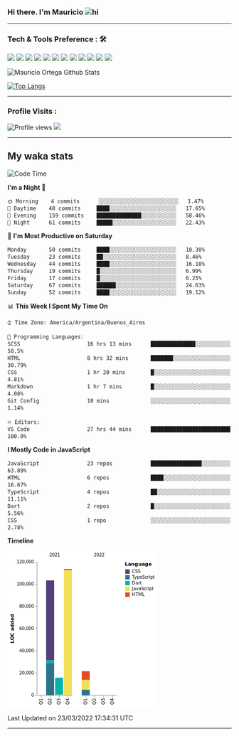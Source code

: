 ### Hi there. I'm Mauricio <img src="https://user-images.githubusercontent.com/1303154/88677602-1635ba80-d120-11ea-84d8-d263ba5fc3c0.gif" width="28px" alt="hi">


<!--
**Nekzus/Nekzus** is a ✨ _special_ ✨ repository because its `README.md` (this file) appears on your GitHub profile.

Here are some ideas to get you started:

- 🔭 I’m currently working on ...
- 🌱 I’m currently learning ...
- 👯 I’m looking to collaborate on ...
- 🤔 I’m looking for help with ...
- 💬 Ask me about ...
- 📫 How to reach me: ...
- 😄 Pronouns: ...
- ⚡ Fun fact: ...
-->

  
---

### Tech & Tools Preference : 🛠

<img src = "https://img.shields.io/badge/-HTML5-E34F26?style=flat&logo=html5&logoColor=white"> <img src = "https://img.shields.io/badge/-CSS3-1572B6?style=flat&logo=css3&logoColor=white">
<img src="https://img.shields.io/badge/-Bootstrap-563D7C?style=flat&logo=bootstrap&logoColor=white">
<img src="https://img.shields.io/badge/-JavaScript-eed718?style=flat&logo=javascript&logoColor=ffffff">
<img src="https://img.shields.io/badge/-Sass-cc6699?style=flat&logo=sass&logoColor=ffffff">
<img src="https://img.shields.io/badge/-React-000000?style=flat&logo=react&logoColor=00c8ff">
<img src="https://img.shields.io/badge/-Node.js-3C873A?style=flat&logo=Node.js&logoColor=white">
<img src="https://img.shields.io/badge/-Firebase-FFA611?style=flat&logo=firebase&logoColor=FFFFFF">
<img src="http://img.shields.io/badge/-Git-F1502F?style=flat&logo=git&logoColor=FFFFFF">
<img src="http://img.shields.io/badge/-Github-000000?style=flat&logo=github&logoColor=FFFFFF">
<img src="http://img.shields.io/badge/-VS%20Code-007ACC?style=flat&logo=visual%20studio%20code&logoColor=white">
<img src="http://img.shields.io/badge/-Vercel-black?style=flat&logo=vercel&logoColor=white">

![Mauricio Ortega Github Stats](https://github-readme-stats.vercel.app/api?username=Nekzus&show_icons=true&title_color=fff&icon_color=79ff97&text_color=9f9f9f&bg_color=151515)

[![Top Langs](https://github-readme-stats.vercel.app/api/top-langs/?username=Nekzus&layout=compact&title_color=fff&icon_color=79ff97&text_color=9f9f9f&bg_color=151515)](https://github.com/anuraghazra/github-readme-stats)

---

### Profile Visits :
  
![Profile views](https://gpvc.arturio.dev/Nekzus)  <img src="https://img.shields.io/github/followers/Nekzus?label=Follow" style=" float:left, margin-right:10px" />

---


## My waka stats
<!--START_SECTION:waka-->
![Code Time](http://img.shields.io/badge/Code%20Time-725%20hrs%2058%20mins-blue)

**I'm a Night 🦉** 

```text
🌞 Morning    4 commits      ░░░░░░░░░░░░░░░░░░░░░░░░░   1.47% 
🌆 Daytime    48 commits     ████░░░░░░░░░░░░░░░░░░░░░   17.65% 
🌃 Evening    159 commits    ██████████████░░░░░░░░░░░   58.46% 
🌙 Night      61 commits     █████░░░░░░░░░░░░░░░░░░░░   22.43%

```
📅 **I'm Most Productive on Saturday** 

```text
Monday       50 commits     ████░░░░░░░░░░░░░░░░░░░░░   18.38% 
Tuesday      23 commits     ██░░░░░░░░░░░░░░░░░░░░░░░   8.46% 
Wednesday    44 commits     ████░░░░░░░░░░░░░░░░░░░░░   16.18% 
Thursday     19 commits     █░░░░░░░░░░░░░░░░░░░░░░░░   6.99% 
Friday       17 commits     █░░░░░░░░░░░░░░░░░░░░░░░░   6.25% 
Saturday     67 commits     ██████░░░░░░░░░░░░░░░░░░░   24.63% 
Sunday       52 commits     ████░░░░░░░░░░░░░░░░░░░░░   19.12%

```


📊 **This Week I Spent My Time On** 

```text
⌚︎ Time Zone: America/Argentina/Buenos_Aires

💬 Programming Languages: 
SCSS                     16 hrs 13 mins      ██████████████░░░░░░░░░░░   58.5% 
HTML                     8 hrs 32 mins       ███████░░░░░░░░░░░░░░░░░░   30.79% 
CSS                      1 hr 20 mins        █░░░░░░░░░░░░░░░░░░░░░░░░   4.81% 
Markdown                 1 hr 7 mins         █░░░░░░░░░░░░░░░░░░░░░░░░   4.08% 
Git Config               18 mins             ░░░░░░░░░░░░░░░░░░░░░░░░░   1.14%

🔥 Editors: 
VS Code                  27 hrs 44 mins      █████████████████████████   100.0%

```

**I Mostly Code in JavaScript** 

```text
JavaScript               23 repos            ████████████████░░░░░░░░░   63.89% 
HTML                     6 repos             ████░░░░░░░░░░░░░░░░░░░░░   16.67% 
TypeScript               4 repos             ██░░░░░░░░░░░░░░░░░░░░░░░   11.11% 
Dart                     2 repos             █░░░░░░░░░░░░░░░░░░░░░░░░   5.56% 
CSS                      1 repo              ░░░░░░░░░░░░░░░░░░░░░░░░░   2.78%

```


**Timeline**

![Chart not found](https://raw.githubusercontent.com/Nekzus/Nekzus/main/charts/bar_graph.png) 


 Last Updated on 23/03/2022 17:34:31 UTC
<!--END_SECTION:waka-->

---
